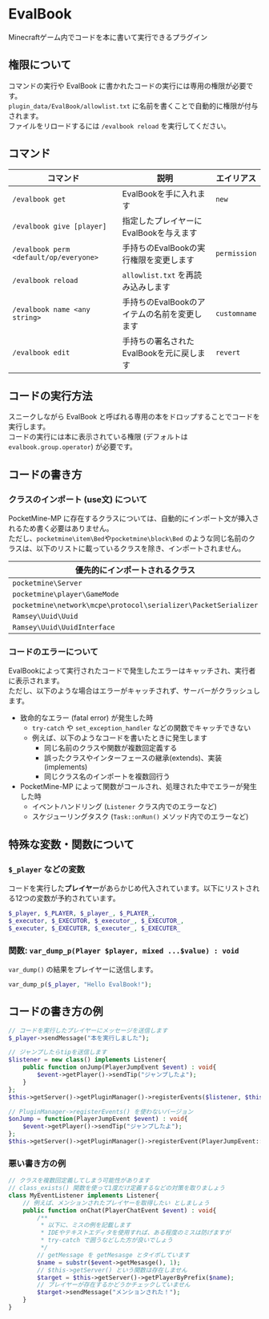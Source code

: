 # EvalBook

Minecraftゲーム内でコードを本に書いて実行できるプラグイン

## 権限について

コマンドの実行や EvalBook に書かれたコードの実行には専用の権限が必要です。  
`plugin_data/EvalBook/allowlist.txt` に名前を書くことで自動的に権限が付与されます。  
ファイルをリロードするには `/evalbook reload` を実行してください。

## コマンド

| コマンド                                   | 説明                         | エイリアス        |
|----------------------------------------|----------------------------|--------------|
| `/evalbook get`                        | EvalBookを手に入れます            | `new`        |
| `/evalbook give [player]`              | 指定したプレイヤーにEvalBookを与えます    |              |
| `/evalbook perm <default/op/everyone>` | 手持ちのEvalBookの実行権限を変更します    | `permission` |
| `/evalbook reload`                     | `allowlist.txt` を再読み込みします  |              |
| `/evalbook name <any string>`          | 手持ちのEvalBookのアイテムの名前を変更します | `customname` |
| `/evalbook edit`                       | 手持ちの署名されたEvalBookを元に戻します   | `revert`     |

## コードの実行方法

スニークしながら EvalBook と呼ばれる専用の本をドロップすることでコードを実行します。  
コードの実行には本に表示されている権限 (デフォルトは `evalbook.group.operator`) が必要です。

## コードの書き方

### クラスのインポート (use文) について

PocketMine-MP に存在するクラスについては、自動的にインポート文が挿入されるため書く必要はありません。  
ただし、`pocketmine\item\Bed`や`pocketmine\block\Bed` のような同じ名前のクラスは、以下のリストに載っているクラスを除き、インポートされません。

| 優先的にインポートされるクラス                                                |
|----------------------------------------------------------------|
| `pocketmine\Server`                                            |
| `pocketmine\player\GameMode`                                   |
| `pocketmine\network\mcpe\protocol\serializer\PacketSerializer` |
| `Ramsey\Uuid\Uuid`                                             |
| `Ramsey\Uuid\UuidInterface`                                    |

### コードのエラーについて

EvalBookによって実行されたコードで発生したエラーはキャッチされ、実行者に表示されます。  
ただし、以下のような場合はエラーがキャッチされず、サーバーがクラッシュします。

- 致命的なエラー (fatal error) が発生した時
  - `try-catch` や `set_exception_handler` などの関数でキャッチできない
  - 例えば、以下のようなコードを書いたときに発生します
    - 同じ名前のクラスや関数が複数回定義する
    - 誤ったクラスやインターフェースの継承(extends)、実装(implements)
    - 同じクラス名のインポートを複数回行う
- PocketMine-MP によって関数がコールされ、処理された中でエラーが発生した時
  - イベントハンドリング (`Listener` クラス内でのエラーなど)
  - スケジューリングタスク (`Task::onRun()` メソッド内でのエラーなど)

## 特殊な変数・関数について

### `$_player` などの変数

コードを実行した**プレイヤー**があらかじめ代入されています。以下にリストされる12つの変数が予約されています。

```php
$_player, $_PLAYER, $_player_, $_PLAYER_,
$_executor, $_EXECUTOR, $_executor_, $_EXECUTOR_,
$_executer, $_EXECUTER, $_executer_, $_EXECUTER_
```

### 関数: `var_dump_p(Player $player, mixed ...$value) : void`

`var_dump()` の結果をプレイヤーに送信します。

```php
var_dump_p($_player, "Hello EvalBook!");
```

## コードの書き方の例

```php
// コードを実行したプレイヤーにメッセージを送信します
$_player->sendMessage("本を実行しました");
```

```php
// ジャンプしたらtipを送信します
$listener = new class() implements Listener{
    public function onJump(PlayerJumpEvent $event) : void{
        $event->getPlayer()->sendTip("ジャンプしたよ");
    }
};
$this->getServer()->getPluginManager()->registerEvents($listener, $this);
```

```php
// PluginManager->registerEvents() を使わないバージョン
$onJump = function(PlayerJumpEvent $event) : void{
    $event->getPlayer()->sendTip("ジャンプしたよ");
};
$this->getServer()->getPluginManager()->registerEvent(PlayerJumpEvent::class, $onJump, EventPriority::NORMAL, $this);
```

### 悪い書き方の例

```php
// クラスを複数回定義してしまう可能性があります
// class_exists() 関数を使って1度だけ定義するなどの対策を取りましょう
class MyEventListener implements Listener{
    // 例えば、メンションされたプレイヤーを取得したい としましょう
    public function onChat(PlayerChatEvent $event) : void{
        /**
         * 以下に、ミスの例を記載します
         * IDEやテキストエディタを使用すれば、ある程度のミスは防げますが
         * try-catch で囲うなどした方が良いでしょう
         */
        // getMessage を getMesasge とタイポしています
        $name = substr($event->getMesasge(), 1);
        // $this->getServer() という関数は存在しません
        $target = $this->getServer()->getPlayerByPrefix($name);
        // プレイヤーが存在するかどうかチェックしていません
        $target->sendMessage("メンションされた！");
    }
}
```
